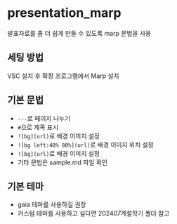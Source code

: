 # presentation_marp

발표자료를 좀 더 쉽게 만들 수 있도록 marp 문법을 사용

## 세팅 방법

VSC 설치 후 확장 프로그램에서 Marp 설치

## 기본 문법

- `---`로 페이지 나누기
- `#`으로 제목 표시
- `![bg](url)`로 배경 이미지 설정
- `![bg left:40% 80%](url)`로 배경 이미지 위치 설정
- `![bg](url)`로 배경 이미지 설정
- 기타 문법은 sample.md 파일 확인

## 기본 테마

- gaia 테마를 사용하길 권장
- 커스텀 테마를 사용하고 싶다면 2024*07*계절학기 폴더 참고
